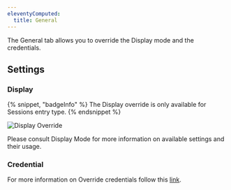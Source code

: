 ```yaml
---
eleventyComputed:
  title: General
---
```

The General tab allows you to override the Display mode and the credentials.

## Settings

### Display

{% snippet, "badgeInfo" %}
The Display override is only available for Sessions entry type.
{% endsnippet %}

![Display Override](https://cdnweb.devolutions.net/docs/docs_en_rdm_mac_clip10339.png)

Please consult Display Mode for more information on available settings and their usage.

### Credential

For more information on Override credentials follow this [link](/rdm/mac/commands/edit/setting-overrides/user-specific-settings/override-credentials/).

